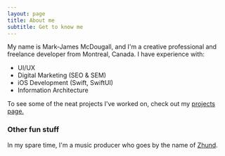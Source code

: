 ```yaml
---
layout: page
title: About me
subtitle: Get to know me
---
```


My name is Mark-James McDougall, and I'm a creative professional and freelance developer from Montreal, Canada. I have experience with:

- UI/UX
- Digital Marketing (SEO & SEM)
- iOS Development (Swift, SwiftUI)
- Information Architecture

To see some of the neat projects I've worked on, check out my [projects page.](/projects)

### Other fun stuff

In my spare time, I'm a music producer who goes by the name of [Zhund](https://zhundmusic.com).
